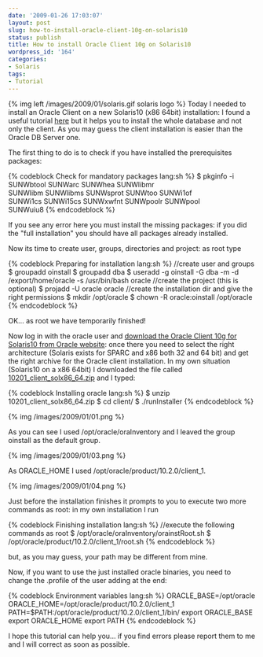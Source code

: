 ```yaml
---
date: '2009-01-26 17:03:07'
layout: post
slug: how-to-install-oracle-client-10g-on-solaris10
status: publish
title: How to install Oracle Client 10g on Solaris10
wordpress_id: '164'
categories:
- Solaris
tags:
- Tutorial
---
```


{% img left /images/2009/01/solaris.gif solaris logo %} Today I needed to install an Oracle Client on a new Solaris10 (x86 64bit) installation: I found a useful tutorial [here](http://ivan.kartik.sk/oracle/install_ora10gR2_solaris.html) but it helps you to install the whole database and not only the client. As you may guess the client installation is easier than the Oracle DB Server one.

The first thing to do is to check if you have installed the prerequisites packages:

{% codeblock Check for mandatory packages lang:sh %}
$ pkginfo -i SUNWbtool SUNWarc SUNWhea SUNWlibmr \
  SUNWlibm SUNWlibms SUNWsprot SUNWtoo SUNWi1of \
  SUNWi1cs SUNWi15cs SUNWxwfnt SUNWpoolr SUNWpool \
  SUNWuiu8
{% endcodeblock %}

If you see any error here you must install the missing packages: if you did the "full installation" you should have all packages already installed.

Now its time to create user, groups, directories and project: as root type

{% codeblock Preparing for installation lang:sh %}
//create user and groups
$ groupadd oinstall
$ groupadd dba
$ useradd -g oinstall -G dba -m -d /export/home/oracle -s /usr/bin/bash oracle
//create the project (this is optional)
$ projadd -U oracle oracle
//create the installation dir and give the right permissions
$ mkdir /opt/oracle
$ chown -R oracle:oinstall /opt/oracle
{% endcodeblock %}

OK... as root we have temporarily finished!

Now log in with the oracle user and [download the Oracle Client 10g for Solaris10 from Oracle website](http://www.oracle.com/technology/software/products/database/index.html): once there you need to select the right architecture (Solaris exists for SPARC and x86 both 32 and 64 bit) and get the right archive for the Oracle client installation. In my own situation (Solaris10 on a x86 64bit) I downloaded the file called [10201_client_solx86_64.zip](http://download.oracle.com/otn/solaris/oracle10g/10201/x8664/10201_client_solx86_64.zip) and I typed:

{% codeblock Installing oracle lang:sh %}
$ unzip 10201_client_solx86_64.zip
$ cd client/
$ ./runInstaller
{% endcodeblock %}

{% img /images/2009/01/01.png %} 

As you can see I used /opt/oracle/oraInventory and I leaved the group oinstall as the default group.

{% img /images/2009/01/03.png %} 

As ORACLE_HOME I used /opt/oracle/product/10.2.0/client_1.

{% img /images/2009/01/04.png %} 

Just before the installation finishes it prompts to you to execute two more commands as root: in my own installation I run

{% codeblock Finishing installation lang:sh %}
//execute the following commands as root
$ /opt/oracle/oraInventory/orainstRoot.sh
$ /opt/oracle/product/10.2.0/client_1/root.sh
{% endcodeblock %}

but, as you may guess, your path may be different from mine.

Now, if you want to use the just installed oracle binaries, you need to change the .profile of the user adding at the end:

{% codeblock Environment variables lang:sh %}
ORACLE_BASE=/opt/oracle
ORACLE_HOME=/opt/oracle/product/10.2.0/client_1
PATH=$PATH:/opt/oracle/product/10.2.0/client_1/bin/
export ORACLE_BASE
export ORACLE_HOME
export PATH
{% endcodeblock %}

I hope this tutorial can help you... if you find errors please report them to me and I will correct as soon as possible.

